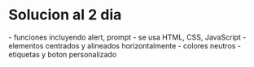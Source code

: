 <h1>Solucion al 2 dia</h1>
  <p>
  - funciones incluyendo alert, prompt
  - se usa HTML, CSS, JavaScript
  - elementos centrados y alineados horizontalmente
  - colores neutros
  - etiquetas y boton personalizado
  </p>
